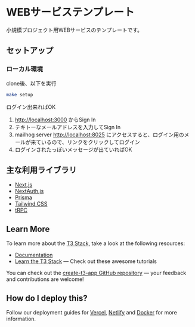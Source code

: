 # WEBサービステンプレート

小規模プロジェクト用WEBサービスのテンプレートです。

## セットアップ

### ローカル環境

clone後、以下を実行

```bash
make setup
```

ログイン出来ればOK

1. [http://localhost:3000](http://localhost:3000) からSign In
2. テキトーなメールアドレスを入力してSign In
3. mailhog server [http://localhost:8025](http://localhost:8025) にアクセスすると、ログイン用のメールが来ているので、リンクをクリックしてログイン
4. ログインされたっぽいメッセージが出ていればOK

## 主な利用ライブラリ

- [Next.js](https://nextjs.org)
- [NextAuth.js](https://next-auth.js.org)
- [Prisma](https://prisma.io)
- [Tailwind CSS](https://tailwindcss.com)
- [tRPC](https://trpc.io)

## Learn More

To learn more about the [T3 Stack](https://create.t3.gg/), take a look at the following resources:

- [Documentation](https://create.t3.gg/)
- [Learn the T3 Stack](https://create.t3.gg/en/faq#what-learning-resources-are-currently-available) — Check out these awesome tutorials

You can check out the [create-t3-app GitHub repository](https://github.com/t3-oss/create-t3-app) — your feedback and contributions are welcome!

## How do I deploy this?

Follow our deployment guides for [Vercel](https://create.t3.gg/en/deployment/vercel), [Netlify](https://create.t3.gg/en/deployment/netlify) and [Docker](https://create.t3.gg/en/deployment/docker) for more information.
